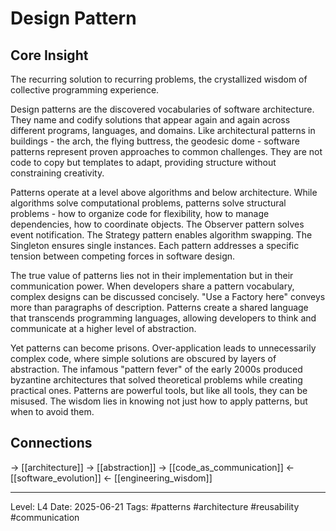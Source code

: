 # Design Pattern

## Core Insight
The recurring solution to recurring problems, the crystallized wisdom of collective programming experience.

Design patterns are the discovered vocabularies of software architecture. They name and codify solutions that appear again and again across different programs, languages, and domains. Like architectural patterns in buildings - the arch, the flying buttress, the geodesic dome - software patterns represent proven approaches to common challenges. They are not code to copy but templates to adapt, providing structure without constraining creativity.

Patterns operate at a level above algorithms and below architecture. While algorithms solve computational problems, patterns solve structural problems - how to organize code for flexibility, how to manage dependencies, how to coordinate objects. The Observer pattern solves event notification. The Strategy pattern enables algorithm swapping. The Singleton ensures single instances. Each pattern addresses a specific tension between competing forces in software design.

The true value of patterns lies not in their implementation but in their communication power. When developers share a pattern vocabulary, complex designs can be discussed concisely. "Use a Factory here" conveys more than paragraphs of description. Patterns create a shared language that transcends programming languages, allowing developers to think and communicate at a higher level of abstraction.

Yet patterns can become prisons. Over-application leads to unnecessarily complex code, where simple solutions are obscured by layers of abstraction. The infamous "pattern fever" of the early 2000s produced byzantine architectures that solved theoretical problems while creating practical ones. Patterns are powerful tools, but like all tools, they can be misused. The wisdom lies in knowing not just how to apply patterns, but when to avoid them.

## Connections
→ [[architecture]]
→ [[abstraction]]
→ [[code_as_communication]]
← [[software_evolution]]
← [[engineering_wisdom]]

---
Level: L4
Date: 2025-06-21
Tags: #patterns #architecture #reusability #communication